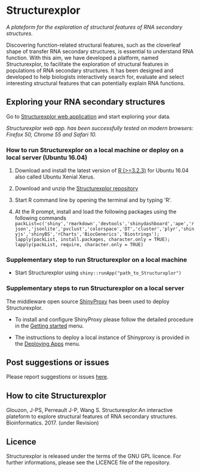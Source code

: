 # Structurexplor #

*A plateform for the exploration of structural features of RNA secondary structures.*

Discovering function-related structural features, such as the cloverleaf shape of transfer RNA secondary structures, is essential to understand RNA function. With this aim, we have developed a platform, named Structurexplor, to facilitate the exploration of structural features in populations of RNA secondary structures. It has been designed and developed to help biologists interactively search for, evaluate and select interesting structural features that can potentially explain RNA functions.

## Exploring your RNA secondary structures ##

Go to [Structurexplor web application](http://structurexplor.dinf.usherbrooke.ca) and start exploring your data. 

*Structurexplor web app. has been successfully tested on modern browsers: Firefox 50, Chrome 55 and Safari 10.* 

### How to run Structurexplor on a local machine or deploy on a local server (Ubuntu 16.04) ###
1. Download and install the latest version of [R (>=3.2.3)](https://www.r-project.org)
for Ubuntu 16.04 also called Ubuntu Xenial Xerus.

2. Download and unzip the [Structurexplor repository](https://github.com/jpsglouzon/structurexplor/archive/master.zip)

3. Start R command line by opening the terminal and by typing 'R'.

4. At the R prompt, install and load the following packages using the following commands 
`packList=c('shiny','rmarkdown','devtools','shinydashboard','ape','rjson','jsonlite','pvclust','colorspace','DT','cluster','plyr','shinyjs','shinyBS','rCharts','BiocGenerics','Biostrings');`
`lapply(packList, install.packages, character.only = TRUE);`
`lapply(packList, require, character.only = TRUE)`

### Supplementary step to run Structurexplor on a local machine ###
* Start Structurexplor using
`shiny::runApp("path_to_Structurxplor") `

### Supplementary steps to run Structurexplor on a local server ### 
The middleware open source [ShinyProxy](http://www.shinyproxy.io/) has been used to deploy Structurexplor. 

* To install and configure ShinyProxy please follow the detailed procedure in the [Getting started](http://www.shinyproxy.io/getting-started/) menu.

* The instructions to deploy a local instance of Shinyproxy is provided in the [Deploying Apps](http://www.shinyproxy.io/deploying-apps/) menu.

## Post suggestions or issues ##
Please report suggestions or issues [here](https://github.com/jpsglouzon/structurexplor/issues).

## How to cite Structurexplor ##
Glouzon, J-PS, Perreault J-P, Wang S. Structurexplor:An interactive plateform to explore 
structural features of RNA secondary structures. Bioinformatics. 2017. (under Revision)

## Licence ##
Structurexplor is released under the terms of the GNU GPL licence.
For further informations, please see the LICENCE file of the repository.



 